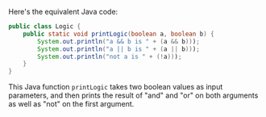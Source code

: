 Here's the equivalent Java code:

```java
public class Logic {
    public static void printLogic(boolean a, boolean b) {
        System.out.println("a && b is " + (a && b)));
        System.out.println("a || b is " + (a || b)));
        System.out.println("not a is " + (!a)));
    }
}
```
This Java function `printLogic` takes two boolean values as input parameters, and then prints the result of "and" and "or" on both arguments as well as "not" on the first argument.
